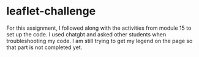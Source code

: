 # leaflet-challenge
For this assignment, I followed along with the activities from module 15 to set up the code. I used chatgbt and asked other students when troubleshooting my code. I am still trying to get my legend on the page so that part is not completed yet.
